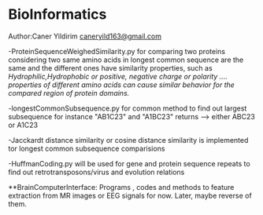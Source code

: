 # BioInformatics
Author:Caner Yildirim
caneryild163@gmail.com

-ProteinSequenceWeighedSimilarity.py for comparing two proteins considering two same amino acids in longest common sequence are the same and the different ones have similarity properties, such as 
<i>Hydrophilic,Hydrophobic or positive, negative charge or polarity .... properties of different amino acids can cause similar behavior for the compared region of protein domains.</i>
 	
-longestCommonSubsequence.py for common method to find out largest subsequence
for instance "AB1C23" and "A1BC23" returns --> either ABC23 or A1C23

-Jacckardt distance similarity or cosine distance similarity is implemented tor longest common subsequence comparisions

-HuffmanCoding.py will be used for gene and protein sequence repeats to find out retrotransposons/virus and evolution relations

**BrainComputerInterface: Programs , codes and methods to feature extraction from MR images or EEG signals for now. Later, maybe reverse of them.
